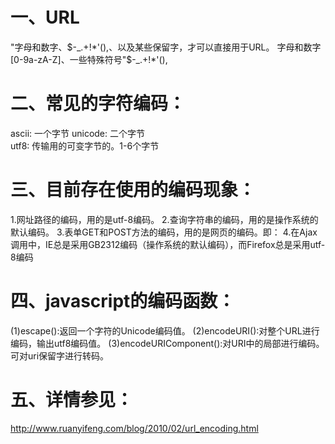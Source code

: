 
# 一、URL
"字母和数字、$-_.+!*'(),、以及某些保留字，才可以直接用于URL。
字母和数字[0-9a-zA-Z]、一些特殊符号"$-_.+!*'(),

# 二、常见的字符编码：
ascii: 一个字节 
unicode: 二个字节  
utf8: 传输用的可变字节的。1-6个字节

# 三、目前存在使用的编码现象：
1.网址路径的编码，用的是utf-8编码。
2.查询字符串的编码，用的是操作系统的默认编码。
3.表单GET和POST方法的编码，用的是网页的编码。即：<meta http-equiv="Content-Type" content="text/html;charset=xxxx">
4.在Ajax调用中，IE总是采用GB2312编码（操作系统的默认编码），而Firefox总是采用utf-8编码

# 四、javascript的编码函数：
(1)escape():返回一个字符的Unicode编码值。
(2)encodeURI():对整个URL进行编码，输出utf8编码值。
(3)encodeURIComponent():对URI中的局部进行编码。可对uri保留字进行转码。

# 五、详情参见：
http://www.ruanyifeng.com/blog/2010/02/url_encoding.html
